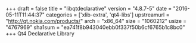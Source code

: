 +++
draft = false
title = "libqtdeclarative"
version = "4.8.7-5"
date = "2016-05-11T11:44:37"
categories = ['xlib-extra', 'qt4-libs']
upstreamurl = "http://qt.nokia.com/products/"
arch = "x86_64"
size = "1060212"
usize = "4767969"
sha1sum = "ea741f8b943040ebb0f337f50b6cf6765b1c8bc0"
+++
Qt4 Declarative Library